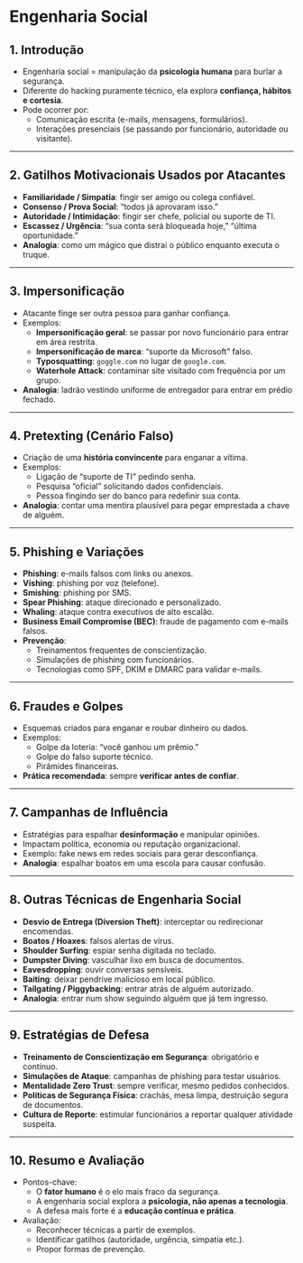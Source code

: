 # Engenharia Social

## 1. Introdução
- Engenharia social = manipulação da **psicologia humana** para burlar a segurança.
- Diferente do hacking puramente técnico, ela explora **confiança, hábitos e cortesia**.
- Pode ocorrer por:
  - Comunicação escrita (e-mails, mensagens, formulários).
  - Interações presenciais (se passando por funcionário, autoridade ou visitante).

---

## 2. Gatilhos Motivacionais Usados por Atacantes
- **Familiaridade / Simpatia**: fingir ser amigo ou colega confiável.
- **Consenso / Prova Social**: “todos já aprovaram isso.”
- **Autoridade / Intimidação**: fingir ser chefe, policial ou suporte de TI.
- **Escassez / Urgência**: “sua conta será bloqueada hoje,” “última oportunidade.”
- **Analogia**: como um mágico que distrai o público enquanto executa o truque.

---

## 3. Impersonificação
- Atacante finge ser outra pessoa para ganhar confiança.
- Exemplos:
  - **Impersonificação geral**: se passar por novo funcionário para entrar em área restrita.
  - **Impersonificação de marca**: “suporte da Microsoft” falso.
  - **Typosquatting**: `goggle.com` no lugar de `google.com`.
  - **Waterhole Attack**: contaminar site visitado com frequência por um grupo.
- **Analogia**: ladrão vestindo uniforme de entregador para entrar em prédio fechado.

---

## 4. Pretexting (Cenário Falso)
- Criação de uma **história convincente** para enganar a vítima.
- Exemplos:
  - Ligação de “suporte de TI” pedindo senha.
  - Pesquisa “oficial” solicitando dados confidenciais.
  - Pessoa fingindo ser do banco para redefinir sua conta.
- **Analogia**: contar uma mentira plausível para pegar emprestada a chave de alguém.

---

## 5. Phishing e Variações
- **Phishing**: e-mails falsos com links ou anexos.
- **Vishing**: phishing por voz (telefone).
- **Smishing**: phishing por SMS.
- **Spear Phishing**: ataque direcionado e personalizado.
- **Whaling**: ataque contra executivos de alto escalão.
- **Business Email Compromise (BEC)**: fraude de pagamento com e-mails falsos.
- **Prevenção**:
  - Treinamentos frequentes de conscientização.
  - Simulações de phishing com funcionários.
  - Tecnologias como SPF, DKIM e DMARC para validar e-mails.

---

## 6. Fraudes e Golpes
- Esquemas criados para enganar e roubar dinheiro ou dados.
- Exemplos:
  - Golpe da loteria: “você ganhou um prêmio.”
  - Golpe do falso suporte técnico.
  - Pirâmides financeiras.
- **Prática recomendada**: sempre **verificar antes de confiar**.

---

## 7. Campanhas de Influência
- Estratégias para espalhar **desinformação** e manipular opiniões.
- Impactam política, economia ou reputação organizacional.
- Exemplo: fake news em redes sociais para gerar desconfiança.
- **Analogia**: espalhar boatos em uma escola para causar confusão.

---

## 8. Outras Técnicas de Engenharia Social
- **Desvio de Entrega (Diversion Theft)**: interceptar ou redirecionar encomendas.
- **Boatos / Hoaxes**: falsos alertas de vírus.
- **Shoulder Surfing**: espiar senha digitada no teclado.
- **Dumpster Diving**: vasculhar lixo em busca de documentos.
- **Eavesdropping**: ouvir conversas sensíveis.
- **Baiting**: deixar pendrive malicioso em local público.
- **Tailgating / Piggybacking**: entrar atrás de alguém autorizado.
- **Analogia**: entrar num show seguindo alguém que já tem ingresso.

---

## 9. Estratégias de Defesa
- **Treinamento de Conscientização em Segurança**: obrigatório e contínuo.
- **Simulações de Ataque**: campanhas de phishing para testar usuários.
- **Mentalidade Zero Trust**: sempre verificar, mesmo pedidos conhecidos.
- **Políticas de Segurança Física**: crachás, mesa limpa, destruição segura de documentos.
- **Cultura de Reporte**: estimular funcionários a reportar qualquer atividade suspeita.

---

## 10. Resumo e Avaliação
- Pontos-chave:
  - O **fator humano** é o elo mais fraco da segurança.
  - A engenharia social explora a **psicologia, não apenas a tecnologia**.
  - A defesa mais forte é a **educação contínua e prática**.
- Avaliação:
  - Reconhecer técnicas a partir de exemplos.
  - Identificar gatilhos (autoridade, urgência, simpatia etc.).
  - Propor formas de prevenção.

